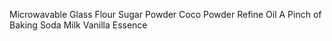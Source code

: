 Microwavable Glass
Flour
Sugar Powder
Coco Powder
Refine Oil
A Pinch of Baking Soda
Milk
Vanilla Essence